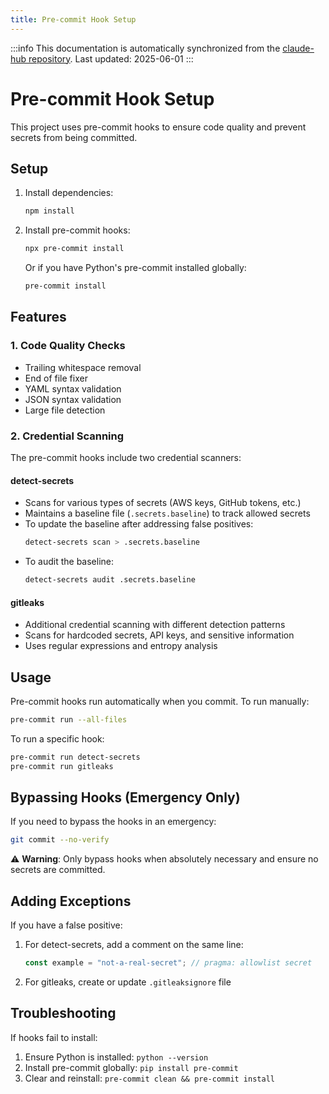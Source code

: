 ```yaml
---
title: Pre-commit Hook Setup
---
```


:::info
This documentation is automatically synchronized from the [claude-hub repository](https://github.com/claude-did-this/claude-hub). 
Last updated: 2025-06-01
:::



# Pre-commit Hook Setup

This project uses pre-commit hooks to ensure code quality and prevent secrets from being committed.

## Setup

1. Install dependencies:
   ```bash
   npm install
   ```

2. Install pre-commit hooks:
   ```bash
   npx pre-commit install
   ```

   Or if you have Python's pre-commit installed globally:
   ```bash
   pre-commit install
   ```

## Features

### 1. Code Quality Checks
- Trailing whitespace removal
- End of file fixer
- YAML syntax validation
- JSON syntax validation
- Large file detection

### 2. Credential Scanning
The pre-commit hooks include two credential scanners:

#### detect-secrets
- Scans for various types of secrets (AWS keys, GitHub tokens, etc.)
- Maintains a baseline file (`.secrets.baseline`) to track allowed secrets
- To update the baseline after addressing false positives:
  ```bash
  detect-secrets scan > .secrets.baseline
  ```
- To audit the baseline:
  ```bash
  detect-secrets audit .secrets.baseline
  ```

#### gitleaks
- Additional credential scanning with different detection patterns
- Scans for hardcoded secrets, API keys, and sensitive information
- Uses regular expressions and entropy analysis

## Usage

Pre-commit hooks run automatically when you commit. To run manually:
```bash
pre-commit run --all-files
```

To run a specific hook:
```bash
pre-commit run detect-secrets
pre-commit run gitleaks
```

## Bypassing Hooks (Emergency Only)

If you need to bypass the hooks in an emergency:
```bash
git commit --no-verify
```

⚠️ **Warning**: Only bypass hooks when absolutely necessary and ensure no secrets are committed.

## Adding Exceptions

If you have a false positive:

1. For detect-secrets, add a comment on the same line:
   ```javascript
   const example = "not-a-real-secret"; // pragma: allowlist secret
   ```

2. For gitleaks, create or update `.gitleaksignore` file

## Troubleshooting

If hooks fail to install:
1. Ensure Python is installed: `python --version`
2. Install pre-commit globally: `pip install pre-commit`
3. Clear and reinstall: `pre-commit clean && pre-commit install`